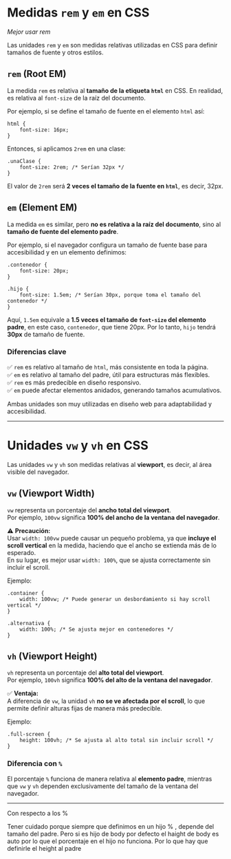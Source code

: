 # Medidas `rem` y `em` en CSS

*Mejor usar rem*

Las unidades `rem` y `em` son medidas relativas utilizadas en CSS para definir tamaños de fuente y otros estilos.

## `rem` (Root EM)

La medida `rem` es relativa al **tamaño de la etiqueta `html`** en CSS. En realidad, es relativa al `font-size` de la raíz del documento.

Por ejemplo, si se define el tamaño de fuente en el elemento `html` así:

```
html {
    font-size: 16px;
}
```

Entonces, si aplicamos `2rem` en una clase:

```
.unaClase {
    font-size: 2rem; /* Serían 32px */
}
```

El valor de `2rem` será **2 veces el tamaño de la fuente en `html`**, es decir, 32px.

## `em` (Element EM)

La medida `em` es similar, pero **no es relativa a la raíz del documento**, sino al **tamaño de fuente del elemento padre**.

Por ejemplo, si el navegador configura un tamaño de fuente base para accesibilidad y en un elemento definimos:

```
.contenedor {
    font-size: 20px;
}

.hijo {
    font-size: 1.5em; /* Serían 30px, porque toma el tamaño del contenedor */
}
```

Aquí, `1.5em` equivale a **1.5 veces el tamaño de `font-size` del elemento padre**, en este caso, `contenedor`, que tiene 20px. Por lo tanto, `hijo` tendrá **30px** de tamaño de fuente.

### Diferencias clave

✅ `rem` es relativo al tamaño de `html`, más consistente en toda la página.  
✅ `em` es relativo al tamaño del padre, útil para estructuras más flexibles.  
✅ `rem` es más predecible en diseño responsivo.  
✅ `em` puede afectar elementos anidados, generando tamaños acumulativos.

Ambas unidades son muy utilizadas en diseño web para adaptabilidad y accesibilidad.


---


# Unidades `vw` y `vh` en CSS

Las unidades `vw` y `vh` son medidas relativas al **viewport**, es decir, al área visible del navegador.

## `vw` (Viewport Width)

`vw` representa un porcentaje del **ancho total del viewport**.  
Por ejemplo, `100vw` significa **100% del ancho de la ventana del navegador**.

⚠️ **Precaución:**  
Usar `width: 100vw` puede causar un pequeño problema, ya que **incluye el scroll vertical** en la medida, haciendo que el ancho se extienda más de lo esperado.  
En su lugar, es mejor usar `width: 100%`, que se ajusta correctamente sin incluir el scroll.

Ejemplo:

```
.container {
    width: 100vw; /* Puede generar un desbordamiento si hay scroll vertical */
}

.alternativa {
    width: 100%; /* Se ajusta mejor en contenedores */
}
```

## `vh` (Viewport Height)

`vh` representa un porcentaje del **alto total del viewport**.  
Por ejemplo, `100vh` significa **100% del alto de la ventana del navegador**.

✅ **Ventaja:**  
A diferencia de `vw`, la unidad `vh` **no se ve afectada por el scroll**, lo que permite definir alturas fijas de manera más predecible.

Ejemplo:

```
.full-screen {
    height: 100vh; /* Se ajusta al alto total sin incluir scroll */
}
```

### Diferencia con `%`

El porcentaje `%` funciona de manera relativa al **elemento padre**, mientras que `vw` y `vh` dependen exclusivamente del tamaño de la ventana del navegador.


 ---


 Con respecto a los %

 Tener cuidado porque siempre que definimos en un hijo % , depende del tamaño del padre. Pero si es hijo de body por defecto el haight de body es auto por lo que el porcentaje en el hijo no funciona. Por lo que hay que definirle el height al padre